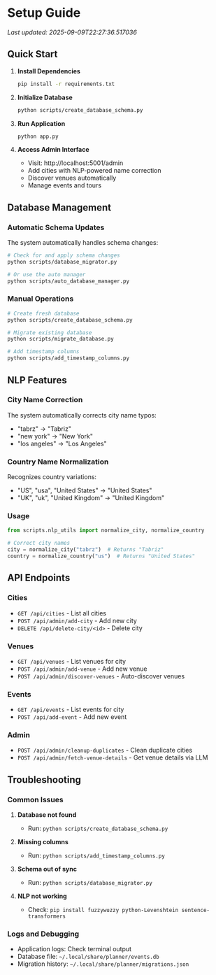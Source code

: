 # Setup Guide

*Last updated: 2025-09-09T22:27:36.517036*

## Quick Start

1. **Install Dependencies**
   ```bash
   pip install -r requirements.txt
   ```

2. **Initialize Database**
   ```bash
   python scripts/create_database_schema.py
   ```

3. **Run Application**
   ```bash
   python app.py
   ```

4. **Access Admin Interface**
   - Visit: http://localhost:5001/admin
   - Add cities with NLP-powered name correction
   - Discover venues automatically
   - Manage events and tours

## Database Management

### Automatic Schema Updates

The system automatically handles schema changes:

```bash
# Check for and apply schema changes
python scripts/database_migrator.py

# Or use the auto manager
python scripts/auto_database_manager.py
```

### Manual Operations

```bash
# Create fresh database
python scripts/create_database_schema.py

# Migrate existing database
python scripts/migrate_database.py

# Add timestamp columns
python scripts/add_timestamp_columns.py
```

## NLP Features

### City Name Correction

The system automatically corrects city name typos:
- "tabrz" → "Tabriz"
- "new york" → "New York"
- "los angeles" → "Los Angeles"

### Country Name Normalization

Recognizes country variations:
- "US", "usa", "United States" → "United States"
- "UK", "uk", "United Kingdom" → "United Kingdom"

### Usage

```python
from scripts.nlp_utils import normalize_city, normalize_country

# Correct city names
city = normalize_city("tabrz")  # Returns "Tabriz"
country = normalize_country("us")  # Returns "United States"
```

## API Endpoints

### Cities
- `GET /api/cities` - List all cities
- `POST /api/admin/add-city` - Add new city
- `DELETE /api/delete-city/<id>` - Delete city

### Venues
- `GET /api/venues` - List venues for city
- `POST /api/admin/add-venue` - Add new venue
- `POST /api/admin/discover-venues` - Auto-discover venues

### Events
- `GET /api/events` - List events for city
- `POST /api/add-event` - Add new event

### Admin
- `POST /api/admin/cleanup-duplicates` - Clean duplicate cities
- `POST /api/admin/fetch-venue-details` - Get venue details via LLM

## Troubleshooting

### Common Issues

1. **Database not found**
   - Run: `python scripts/create_database_schema.py`

2. **Missing columns**
   - Run: `python scripts/add_timestamp_columns.py`

3. **Schema out of sync**
   - Run: `python scripts/database_migrator.py`

4. **NLP not working**
   - Check: `pip install fuzzywuzzy python-Levenshtein sentence-transformers`

### Logs and Debugging

- Application logs: Check terminal output
- Database file: `~/.local/share/planner/events.db`
- Migration history: `~/.local/share/planner/migrations.json`
